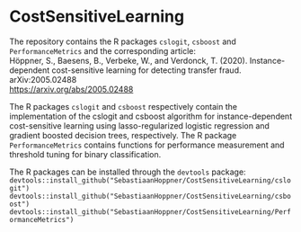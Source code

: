 # CostSensitiveLearning
The repository contains the R packages `cslogit`, `csboost` and `PerformanceMetrics` and the corresponding article:  
Höppner, S., Baesens, B., Verbeke, W., and Verdonck, T. (2020). Instance- dependent cost-sensitive learning for detecting transfer fraud. arXiv:2005.02488  
https://arxiv.org/abs/2005.02488

The R packages `cslogit` and `csboost` respectively contain the implementation of the cslogit and csboost algorithm for instance-dependent cost-sensitive learning using lasso-regularized logistic regression and gradient boosted decision trees, respectively. The R package `PerformanceMetrics` contains functions for performance measurement and threshold tuning for binary classification.

The R packages can be installed through the `devtools` package:  
`devtools::install_github("SebastiaanHoppner/CostSensitiveLearning/cslogit")`  
`devtools::install_github("SebastiaanHoppner/CostSensitiveLearning/csboost")`  
`devtools::install_github("SebastiaanHoppner/CostSensitiveLearning/PerformanceMetrics")`
